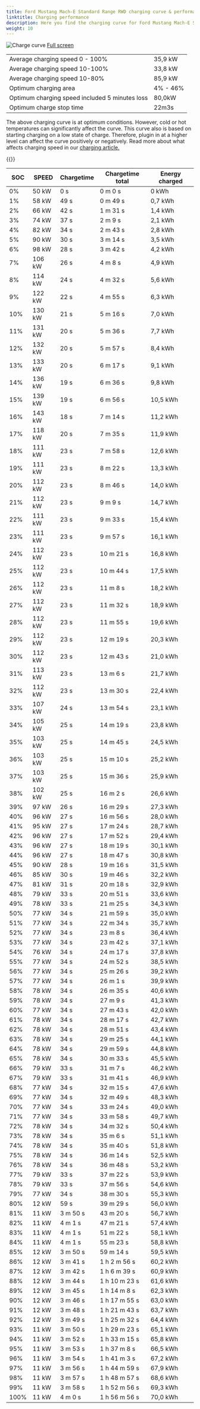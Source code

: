 ```yaml
---
title: Ford Mustang Mach-E Standard Range RWD charging curve & performance
linktitle: Charging performance
description: Here you find the charging curve for Ford Mustang Mach-E Standard Range RWD. 
weight: 10
---
```

<!-- markdownlint-disable MD033 -->
![Charge curve](../chargingcurve.svg  "Charging curve")
[Full screen](../chargingcurve.svg)

|  | |
|-----|-----|
|Average charging speed 0 - 100% |35,9 kW|
|Average charging speed 10-100% |33,8 kW|
|Average charging speed 10-80% |85,9 kW|
|Optimum charging area|4% - 46%|
|Optimum charging speed included 5 minutes loss|80,0kW|
|Optimum charge stop time |22m3s|


The above charging curve is at optimum conditions. However, cold or hot temperatures can significantly affect the curve. This curve also is based on starting charging on a low state of charge. Therefore, plugin in at a higher level can affect the curve positively or negatively. Read more about what affects charging speed in our [charging article.](../../../../../technology/battery/charging/) 


{{<evkxdisplayaddarticle />}}

|SOC | SPEED|Chargetime | Chargetime total | Energy charged |
|-----|-----|-----|-----|-----|
|0%|50 kW|  0 s|  0 m 0 s |0 kWh |
|1%|58 kW|  49 s|  0 m 49 s |0,7 kWh |
|2%|66 kW|  42 s|  1 m 31 s |1,4 kWh |
|3%|74 kW|  37 s|  2 m 9 s |2,1 kWh |
|4%|82 kW|  34 s|  2 m 43 s |2,8 kWh |
|5%|90 kW|  30 s|  3 m 14 s |3,5 kWh |
|6%|98 kW|  28 s|  3 m 42 s |4,2 kWh |
|7%|106 kW|  26 s|  4 m 8 s |4,9 kWh |
|8%|114 kW|  24 s|  4 m 32 s |5,6 kWh |
|9%|122 kW|  22 s|  4 m 55 s |6,3 kWh |
|10%|130 kW|  21 s|  5 m 16 s |7,0 kWh |
|11%|131 kW|  20 s|  5 m 36 s |7,7 kWh |
|12%|132 kW|  20 s|  5 m 57 s |8,4 kWh |
|13%|133 kW|  20 s|  6 m 17 s |9,1 kWh |
|14%|136 kW|  19 s|  6 m 36 s |9,8 kWh |
|15%|139 kW|  19 s|  6 m 56 s |10,5 kWh |
|16%|143 kW|  18 s|  7 m 14 s |11,2 kWh |
|17%|118 kW|  20 s|  7 m 35 s |11,9 kWh |
|18%|111 kW|  23 s|  7 m 58 s |12,6 kWh |
|19%|111 kW|  23 s|  8 m 22 s |13,3 kWh |
|20%|112 kW|  23 s|  8 m 46 s |14,0 kWh |
|21%|112 kW|  23 s|  9 m 9 s |14,7 kWh |
|22%|111 kW|  23 s|  9 m 33 s |15,4 kWh |
|23%|111 kW|  23 s|  9 m 57 s |16,1 kWh |
|24%|112 kW|  23 s|  10 m 21 s |16,8 kWh |
|25%|112 kW|  23 s|  10 m 44 s |17,5 kWh |
|26%|112 kW|  23 s|  11 m 8 s |18,2 kWh |
|27%|112 kW|  23 s|  11 m 32 s |18,9 kWh |
|28%|112 kW|  23 s|  11 m 55 s |19,6 kWh |
|29%|112 kW|  23 s|  12 m 19 s |20,3 kWh |
|30%|112 kW|  23 s|  12 m 43 s |21,0 kWh |
|31%|113 kW|  23 s|  13 m 6 s |21,7 kWh |
|32%|112 kW|  23 s|  13 m 30 s |22,4 kWh |
|33%|107 kW|  24 s|  13 m 54 s |23,1 kWh |
|34%|105 kW|  25 s|  14 m 19 s |23,8 kWh |
|35%|103 kW|  25 s|  14 m 45 s |24,5 kWh |
|36%|103 kW|  25 s|  15 m 10 s |25,2 kWh |
|37%|103 kW|  25 s|  15 m 36 s |25,9 kWh |
|38%|102 kW|  25 s|  16 m 2 s |26,6 kWh |
|39%|97 kW|  26 s|  16 m 29 s |27,3 kWh |
|40%|96 kW|  27 s|  16 m 56 s |28,0 kWh |
|41%|95 kW|  27 s|  17 m 24 s |28,7 kWh |
|42%|96 kW|  27 s|  17 m 52 s |29,4 kWh |
|43%|96 kW|  27 s|  18 m 19 s |30,1 kWh |
|44%|96 kW|  27 s|  18 m 47 s |30,8 kWh |
|45%|90 kW|  28 s|  19 m 16 s |31,5 kWh |
|46%|85 kW|  30 s|  19 m 46 s |32,2 kWh |
|47%|81 kW|  31 s|  20 m 18 s |32,9 kWh |
|48%|79 kW|  33 s|  20 m 51 s |33,6 kWh |
|49%|78 kW|  33 s|  21 m 25 s |34,3 kWh |
|50%|77 kW|  34 s|  21 m 59 s |35,0 kWh |
|51%|77 kW|  34 s|  22 m 34 s |35,7 kWh |
|52%|77 kW|  34 s|  23 m 8 s |36,4 kWh |
|53%|77 kW|  34 s|  23 m 42 s |37,1 kWh |
|54%|76 kW|  34 s|  24 m 17 s |37,8 kWh |
|55%|77 kW|  34 s|  24 m 52 s |38,5 kWh |
|56%|77 kW|  34 s|  25 m 26 s |39,2 kWh |
|57%|77 kW|  34 s|  26 m 1 s |39,9 kWh |
|58%|78 kW|  34 s|  26 m 35 s |40,6 kWh |
|59%|78 kW|  34 s|  27 m 9 s |41,3 kWh |
|60%|77 kW|  34 s|  27 m 43 s |42,0 kWh |
|61%|78 kW|  34 s|  28 m 17 s |42,7 kWh |
|62%|78 kW|  34 s|  28 m 51 s |43,4 kWh |
|63%|78 kW|  34 s|  29 m 25 s |44,1 kWh |
|64%|78 kW|  34 s|  29 m 59 s |44,8 kWh |
|65%|78 kW|  34 s|  30 m 33 s |45,5 kWh |
|66%|79 kW|  33 s|  31 m 7 s |46,2 kWh |
|67%|79 kW|  33 s|  31 m 41 s |46,9 kWh |
|68%|77 kW|  34 s|  32 m 15 s |47,6 kWh |
|69%|77 kW|  34 s|  32 m 49 s |48,3 kWh |
|70%|77 kW|  34 s|  33 m 24 s |49,0 kWh |
|71%|77 kW|  34 s|  33 m 58 s |49,7 kWh |
|72%|78 kW|  34 s|  34 m 32 s |50,4 kWh |
|73%|78 kW|  34 s|  35 m 6 s |51,1 kWh |
|74%|78 kW|  34 s|  35 m 40 s |51,8 kWh |
|75%|78 kW|  34 s|  36 m 14 s |52,5 kWh |
|76%|78 kW|  34 s|  36 m 48 s |53,2 kWh |
|77%|79 kW|  33 s|  37 m 22 s |53,9 kWh |
|78%|79 kW|  33 s|  37 m 56 s |54,6 kWh |
|79%|77 kW|  34 s|  38 m 30 s |55,3 kWh |
|80%|12 kW|  59 s|  39 m 29 s |56,0 kWh |
|81%|11 kW| 3 m 50 s|  43 m 20 s |56,7 kWh |
|82%|11 kW| 4 m 1 s|  47 m 21 s |57,4 kWh |
|83%|11 kW| 4 m 1 s|  51 m 22 s |58,1 kWh |
|84%|11 kW| 4 m 1 s|  55 m 23 s |58,8 kWh |
|85%|12 kW| 3 m 50 s|  59 m 14 s |59,5 kWh |
|86%|12 kW| 3 m 41 s| 1 h 2 m 56 s |60,2 kWh |
|87%|12 kW| 3 m 42 s| 1 h 6 m 39 s |60,9 kWh |
|88%|12 kW| 3 m 44 s| 1 h 10 m 23 s |61,6 kWh |
|89%|12 kW| 3 m 45 s| 1 h 14 m 8 s |62,3 kWh |
|90%|12 kW| 3 m 46 s| 1 h 17 m 55 s |63,0 kWh |
|91%|12 kW| 3 m 48 s| 1 h 21 m 43 s |63,7 kWh |
|92%|12 kW| 3 m 49 s| 1 h 25 m 32 s |64,4 kWh |
|93%|11 kW| 3 m 50 s| 1 h 29 m 23 s |65,1 kWh |
|94%|11 kW| 3 m 52 s| 1 h 33 m 15 s |65,8 kWh |
|95%|11 kW| 3 m 53 s| 1 h 37 m 8 s |66,5 kWh |
|96%|11 kW| 3 m 54 s| 1 h 41 m 3 s |67,2 kWh |
|97%|11 kW| 3 m 56 s| 1 h 44 m 59 s |67,9 kWh |
|98%|11 kW| 3 m 57 s| 1 h 48 m 57 s |68,6 kWh |
|99%|11 kW| 3 m 58 s| 1 h 52 m 56 s |69,3 kWh |
|100%|11 kW| 4 m 0 s| 1 h 56 m 56 s |70,0 kWh |
